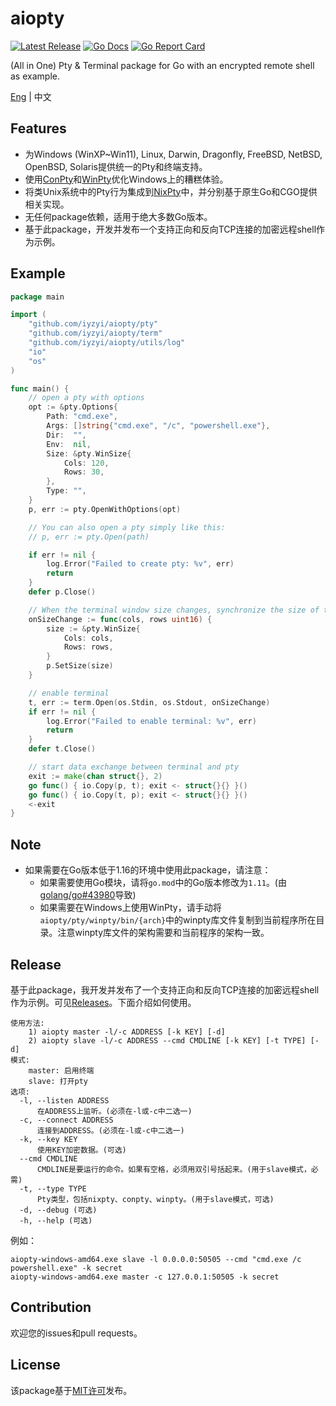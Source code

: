 # aiopty

<p>
    <a href="https://github.com/iyzyi/aiopty/releases"><img src="https://img.shields.io/github/release/iyzyi/aiopty.svg" alt="Latest Release"></a>
    <a href="https://pkg.go.dev/github.com/iyzyi/aiopty"><img src="https://godoc.org/github.com/golang/gddo?status.svg" alt="Go Docs"></a>
    <a href="https://goreportcard.com/report/github.com/iyzyi/aiopty"><img src="https://goreportcard.com/badge/github.com/iyzyi/aiopty" alt="Go Report Card"></a>
</p>

(All in One) Pty & Terminal package for Go with an encrypted remote shell as example.

[Eng](https://github.com/iyzyi/aiopty) | 中文

## Features

* 为Windows (WinXP~Win11), Linux, Darwin, Dragonfly, FreeBSD, NetBSD, OpenBSD, Solaris提供统一的Pty和终端支持。
* 使用[ConPty](https://devblogs.microsoft.com/commandline/windows-command-line-introducing-the-windows-pseudo-console-conpty/)和[WinPty](https://github.com/rprichard/winpty)优化Windows上的糟糕体验。
* 将类Unix系统中的Pty行为集成到[NixPty](https://en.wikipedia.org/wiki/Pseudoterminal)中，并分别基于原生Go和CGO提供相关实现。
* 无任何package依赖，适用于绝大多数Go版本。
* 基于此package，开发并发布一个支持正向和反向TCP连接的加密远程shell作为示例。

## Example

```go
package main

import (
	"github.com/iyzyi/aiopty/pty"
	"github.com/iyzyi/aiopty/term"
	"github.com/iyzyi/aiopty/utils/log"
	"io"
	"os"
)

func main() {
	// open a pty with options
	opt := &pty.Options{
		Path: "cmd.exe",
		Args: []string{"cmd.exe", "/c", "powershell.exe"},
		Dir:  "",
		Env:  nil,
		Size: &pty.WinSize{
			Cols: 120,
			Rows: 30,
		},
		Type: "",
	}
	p, err := pty.OpenWithOptions(opt)

	// You can also open a pty simply like this:
	// p, err := pty.Open(path)

	if err != nil {
		log.Error("Failed to create pty: %v", err)
		return
	}
	defer p.Close()

	// When the terminal window size changes, synchronize the size of the pty
	onSizeChange := func(cols, rows uint16) {
		size := &pty.WinSize{
			Cols: cols,
			Rows: rows,
		}
		p.SetSize(size)
	}

	// enable terminal
	t, err := term.Open(os.Stdin, os.Stdout, onSizeChange)
	if err != nil {
		log.Error("Failed to enable terminal: %v", err)
		return
	}
	defer t.Close()

	// start data exchange between terminal and pty
	exit := make(chan struct{}, 2)
	go func() { io.Copy(p, t); exit <- struct{}{} }()
	go func() { io.Copy(t, p); exit <- struct{}{} }()
	<-exit
}
```

## Note

* 如果需要在Go版本低于1.16的环境中使用此package，请注意：
  * 如果需要使用Go模块，请将`go.mod`中的Go版本修改为`1.11`。(由[golang/go#43980](https://github.com/golang/go/issues/43980)导致)
  * 如果需要在Windows上使用WinPty，请手动将`aiopty/pty/winpty/bin/{arch}`中的winpty库文件复制到当前程序所在目录。注意winpty库文件的架构需要和当前程序的架构一致。

## Release

基于此package，我开发并发布了一个支持正向和反向TCP连接的加密远程shell作为示例。可见[Releases](https://github.com/iyzyi/aiopty/releases)。下面介绍如何使用。

```
使用方法:
    1) aiopty master -l/-c ADDRESS [-k KEY] [-d]
    2) aiopty slave -l/-c ADDRESS --cmd CMDLINE [-k KEY] [-t TYPE] [-d]
模式:
    master: 启用终端
    slave: 打开pty
选项:
  -l, --listen ADDRESS
      在ADDRESS上监听。(必须在-l或-c中二选一)
  -c, --connect ADDRESS
      连接到ADDRESS。(必须在-l或-c中二选一)
  -k, --key KEY
      使用KEY加密数据。(可选)
  --cmd CMDLINE
      CMDLINE是要运行的命令。如果有空格，必须用双引号括起来。(用于slave模式，必需)
  -t, --type TYPE
      Pty类型，包括nixpty、conpty、winpty。(用于slave模式，可选)
  -d, --debug (可选)
  -h, --help (可选)
```

例如：

```
aiopty-windows-amd64.exe slave -l 0.0.0.0:50505 --cmd "cmd.exe /c powershell.exe" -k secret
aiopty-windows-amd64.exe master -c 127.0.0.1:50505 -k secret
```

## Contribution

欢迎您的issues和pull requests。

## License

该package基于[MIT许可](https://github.com/iyzyi/aiopty/blob/master/LICENSE)发布。

